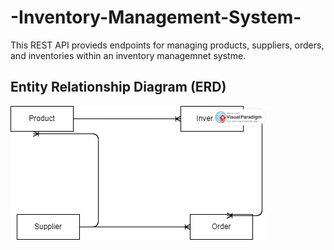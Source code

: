 # -Inventory-Management-System-
This REST API provieds endpoints for managing products, suppliers, orders, and inventories within an inventory managemnet systme.
## Entity Relationship Diagram (ERD)
![Inventory Managment System ERD](https://github.com/AhmadAbu-Eideh/-Inventory-Management-System-/blob/main/ims.vpd.png?raw=true)
